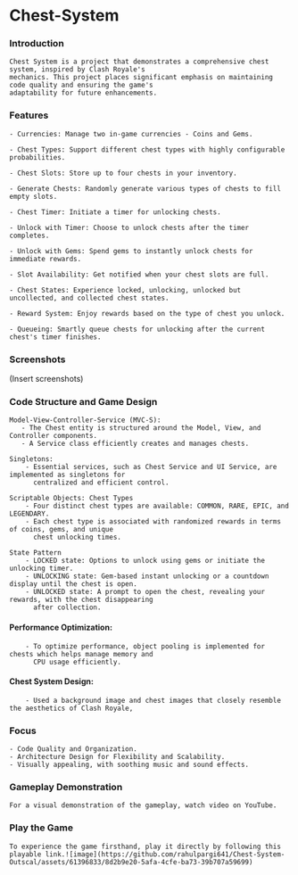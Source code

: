 # Chest-System
 
### Introduction

    Chest System is a project that demonstrates a comprehensive chest system, inspired by Clash Royale's
    mechanics. This project places significant emphasis on maintaining code quality and ensuring the game's 
    adaptability for future enhancements.

### Features
    - Currencies: Manage two in-game currencies - Coins and Gems.
    
    - Chest Types: Support different chest types with highly configurable probabilities.
    
    - Chest Slots: Store up to four chests in your inventory.
    
    - Generate Chests: Randomly generate various types of chests to fill empty slots.
    
    - Chest Timer: Initiate a timer for unlocking chests.
    
    - Unlock with Timer: Choose to unlock chests after the timer completes.
    
    - Unlock with Gems: Spend gems to instantly unlock chests for immediate rewards.
    
    - Slot Availability: Get notified when your chest slots are full.
    
    - Chest States: Experience locked, unlocking, unlocked but uncollected, and collected chest states.
    
    - Reward System: Enjoy rewards based on the type of chest you unlock.
    
    - Queueing: Smartly queue chests for unlocking after the current chest's timer finishes.
    
### Screenshots

   (Insert screenshots)
  
### Code Structure and Game Design

    Model-View-Controller-Service (MVC-S):
       - The Chest entity is structured around the Model, View, and Controller components.
       - A Service class efficiently creates and manages chests.

    Singletons:
        - Essential services, such as Chest Service and UI Service, are implemented as singletons for 
          centralized and efficient control.

    Scriptable Objects: Chest Types
        - Four distinct chest types are available: COMMON, RARE, EPIC, and LEGENDARY.
        - Each chest type is associated with randomized rewards in terms of coins, gems, and unique 
          chest unlocking times.

    State Pattern
        - LOCKED state: Options to unlock using gems or initiate the unlocking timer.
        - UNLOCKING state: Gem-based instant unlocking or a countdown display until the chest is open.
        - UNLOCKED state: A prompt to open the chest, revealing your rewards, with the chest disappearing 
          after collection.
       
#### Performance Optimization:
        - To optimize performance, object pooling is implemented for chests which helps manage memory and 
          CPU usage efficiently.

#### Chest System Design:
        - Used a background image and chest images that closely resemble the aesthetics of Clash Royale,
    
### Focus
    - Code Quality and Organization.
    - Architecture Design for Flexibility and Scalability.
    - Visually appealing, with soothing music and sound effects. 

### Gameplay Demonstration

    For a visual demonstration of the gameplay, watch video on YouTube.

### Play the Game
    To experience the game firsthand, play it directly by following this playable link.![image](https://github.com/rahulpargi641/Chest-System-Outscal/assets/61396833/8d2b9e20-5afa-4cfe-ba73-39b707a59699)
